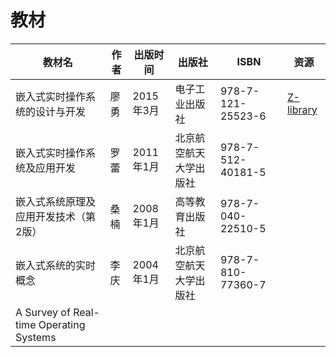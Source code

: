 # 教材

教材名|作者|出版时间|出版社|ISBN|资源
---|---|---|---|---|---
嵌入式实时操作系统的设计与开发|廖勇|2015年3月|电子工业出版社|978-7-121-25523-6|[Z-library](https://z-library.sk/book/18040486/508e96/%E5%B5%8C%E5%85%A5%E5%BC%8F%E5%AE%9E%E6%97%B6%E6%93%8D%E4%BD%9C%E7%B3%BB%E7%BB%9F%E7%9A%84%E8%AE%BE%E8%AE%A1%E4%B8%8E%E5%BC%80%E5%8F%91.html)
嵌入式实时操作系统及应用开发|罗蕾|2011年1月|北京航空航天大学出版社|978-7-512-40181-5|
嵌入式系统原理及应用开发技术（第2版）|桑楠|2008年1月|高等教育出版社|978-7-040-22510-5|
嵌入式系统的实时概念|李庆|2004年1月|北京航空航天大学出版社|978-7-810-77360-7|
A Survey of Real-time Operating Systems|||



